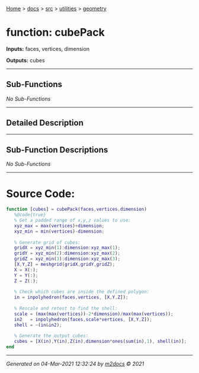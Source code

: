 [Home](../../../index.md) > [docs](../../../docs_index.md) > [src](../../src_index.md) > [utilities](../utilities_index.md) > [geometry](geometry_index.md)  


# function: cubePack



**Inputs:** faces, vertices, dimension

**Outputs:** cubes

 ***

## Sub-Functions

*No Sub-Functions*

 ***

## Detailed Description



 ***

## Sub-Function Descriptions

*No Sub-Functions*

 
 *** 

# Source Code:

 ```matlab 
 function [cubes] = cubePack(faces,vertices,dimension)
    %@code{true}
    % Get a padded range of x,y,z values to use:
    xyz_max = max(vertices)+dimension;
    xyz_min = min(vertices)-dimension;
    
    % Generate grid of cubes:
    gridX = xyz_min(1):dimension:xyz_max(1);
    gridY = xyz_min(2):dimension:xyz_max(2);
    gridZ = xyz_min(3):dimension:xyz_max(3);
    [X,Y,Z] = meshgrid(gridX,gridY,gridZ);
    X = X(:);
    Y = Y(:);
    Z = Z(:);
    
    % Check which cubes are inside the defined polygon:
    in = inpolyhedron(faces,vertices, [X,Y,Z]);
    
    % Rescale and retest to find the shell:
    scale = (max(max(vertices))-2*dimension)/max(max(vertices));
    in2   = inpolyhedron(faces,scale*vertices, [X,Y,Z]);
    shell = ~(in&in2);
    
    % Generate the output cubes:
    cubes = [X(in),Y(in),Z(in),dimension*ones(sum(in),1), shell(in)];
end 
``` 
 
***

*Generated on 04-Mar-2021 12:32:24 by [m2docs](https://github.com/crgnam-research/m2docs) © 2021*
